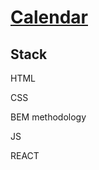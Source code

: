 # [Calendar](https://modest-banach-01a59a.netlify.app/)

## Stack

HTML

CSS

BEM methodology

JS

REACT
